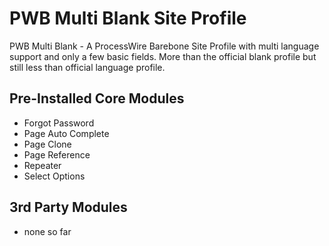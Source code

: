 # PWB Multi Blank Site Profile
PWB Multi Blank - A ProcessWire Barebone Site Profile with multi language support and only a few basic fields. More than the official blank profile but still less than official language profile.

## Pre-Installed Core Modules

* Forgot Password
* Page Auto Complete
* Page Clone
* Page Reference
* Repeater
* Select Options

## 3rd Party Modules

* none so far
